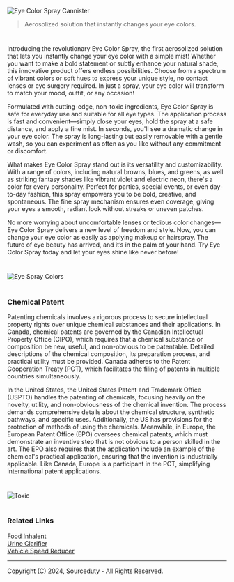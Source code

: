 ![Eye Color Spray Cannister](https://github.com/user-attachments/assets/9636eea6-98c7-4bc5-8ccb-6d839ab658f7)

> Aerosolized solution that instantly changes your eye colors.

#

Introducing the revolutionary Eye Color Spray, the first aerosolized solution that lets you instantly change your eye color with a simple mist! Whether you want to make a bold statement or subtly enhance your natural shade, this innovative product offers endless possibilities. Choose from a spectrum of vibrant colors or soft hues to express your unique style, no contact lenses or eye surgery required. In just a spray, your eye color will transform to match your mood, outfit, or any occasion!

Formulated with cutting-edge, non-toxic ingredients, Eye Color Spray is safe for everyday use and suitable for all eye types. The application process is fast and convenient—simply close your eyes, hold the spray at a safe distance, and apply a fine mist. In seconds, you'll see a dramatic change in your eye color. The spray is long-lasting but easily removable with a gentle wash, so you can experiment as often as you like without any commitment or discomfort.

What makes Eye Color Spray stand out is its versatility and customizability. With a range of colors, including natural browns, blues, and greens, as well as striking fantasy shades like vibrant violet and electric neon, there's a color for every personality. Perfect for parties, special events, or even day-to-day fashion, this spray empowers you to be bold, creative, and spontaneous. The fine spray mechanism ensures even coverage, giving your eyes a smooth, radiant look without streaks or uneven patches.

No more worrying about uncomfortable lenses or tedious color changes—Eye Color Spray delivers a new level of freedom and style. Now, you can change your eye color as easily as applying makeup or hairspray. The future of eye beauty has arrived, and it’s in the palm of your hand. Try Eye Color Spray today and let your eyes shine like never before!

#
![Eye Spray Colors](https://github.com/user-attachments/assets/701ca2e1-aac0-406a-bcc6-6ba5547c6dce)

#
### Chemical Patent

Patenting chemicals involves a rigorous process to secure intellectual property rights over unique chemical substances and their applications. In Canada, chemical patents are governed by the Canadian Intellectual Property Office (CIPO), which requires that a chemical substance or composition be new, useful, and non-obvious to be patentable. Detailed descriptions of the chemical composition, its preparation process, and practical utility must be provided. Canada adheres to the Patent Cooperation Treaty (PCT), which facilitates the filing of patents in multiple countries simultaneously.

In the United States, the United States Patent and Trademark Office (USPTO) handles the patenting of chemicals, focusing heavily on the novelty, utility, and non-obviousness of the chemical invention. The process demands comprehensive details about the chemical structure, synthetic pathways, and specific uses. Additionally, the US has provisions for the protection of methods of using the chemicals. Meanwhile, in Europe, the European Patent Office (EPO) oversees chemical patents, which must demonstrate an inventive step that is not obvious to a person skilled in the art. The EPO also requires that the application include an example of the chemical's practical application, ensuring that the invention is industrially applicable. Like Canada, Europe is a participant in the PCT, simplifying international patent applications.

#
![Toxic](https://github.com/user-attachments/assets/9c1c4aef-1b55-4067-a9b7-54358f8289ae)

#
### Related Links

[Food Inhalent](https://github.com/sourceduty/Food_Inhalant)
<br>
[Urine Clarifier](https://github.com/sourceduty/Urine_Clarifier)
<br>
[Vehicle Speed Reducer](https://github.com/sourceduty/Vehicle_Speed_Reducer)

***
Copyright (C) 2024, Sourceduty - All Rights Reserved.
